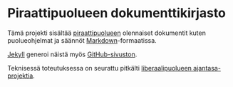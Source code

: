 # Piraattipuolueen dokumenttikirjasto

Tämä projekti sisältää [piraattipuolueen](https://piraattipuolue.fi/) olennaiset dokumentit kuten puolueohjelmat ja säännöt
[Markdown](https://en.wikipedia.org/wiki/Markdown)-formaatissa.

[Jekyll](https://jekyllrb.com/) generoi näistä myös [GitHub-sivuston](https://piraattipuolue.github.io/).

Teknisessä toteutuksessa on seurattu pitkälti [liberaalipuolueen ajantasa-projektia](https://github.com/liberaalipuolue/ajantasa).
